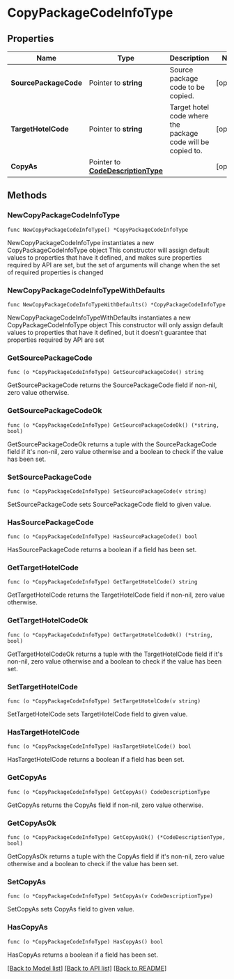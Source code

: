 # CopyPackageCodeInfoType

## Properties

Name | Type | Description | Notes
------------ | ------------- | ------------- | -------------
**SourcePackageCode** | Pointer to **string** | Source package code to be copied. | [optional] 
**TargetHotelCode** | Pointer to **string** | Target hotel code where the package code will be copied to. | [optional] 
**CopyAs** | Pointer to [**CodeDescriptionType**](CodeDescriptionType.md) |  | [optional] 

## Methods

### NewCopyPackageCodeInfoType

`func NewCopyPackageCodeInfoType() *CopyPackageCodeInfoType`

NewCopyPackageCodeInfoType instantiates a new CopyPackageCodeInfoType object
This constructor will assign default values to properties that have it defined,
and makes sure properties required by API are set, but the set of arguments
will change when the set of required properties is changed

### NewCopyPackageCodeInfoTypeWithDefaults

`func NewCopyPackageCodeInfoTypeWithDefaults() *CopyPackageCodeInfoType`

NewCopyPackageCodeInfoTypeWithDefaults instantiates a new CopyPackageCodeInfoType object
This constructor will only assign default values to properties that have it defined,
but it doesn't guarantee that properties required by API are set

### GetSourcePackageCode

`func (o *CopyPackageCodeInfoType) GetSourcePackageCode() string`

GetSourcePackageCode returns the SourcePackageCode field if non-nil, zero value otherwise.

### GetSourcePackageCodeOk

`func (o *CopyPackageCodeInfoType) GetSourcePackageCodeOk() (*string, bool)`

GetSourcePackageCodeOk returns a tuple with the SourcePackageCode field if it's non-nil, zero value otherwise
and a boolean to check if the value has been set.

### SetSourcePackageCode

`func (o *CopyPackageCodeInfoType) SetSourcePackageCode(v string)`

SetSourcePackageCode sets SourcePackageCode field to given value.

### HasSourcePackageCode

`func (o *CopyPackageCodeInfoType) HasSourcePackageCode() bool`

HasSourcePackageCode returns a boolean if a field has been set.

### GetTargetHotelCode

`func (o *CopyPackageCodeInfoType) GetTargetHotelCode() string`

GetTargetHotelCode returns the TargetHotelCode field if non-nil, zero value otherwise.

### GetTargetHotelCodeOk

`func (o *CopyPackageCodeInfoType) GetTargetHotelCodeOk() (*string, bool)`

GetTargetHotelCodeOk returns a tuple with the TargetHotelCode field if it's non-nil, zero value otherwise
and a boolean to check if the value has been set.

### SetTargetHotelCode

`func (o *CopyPackageCodeInfoType) SetTargetHotelCode(v string)`

SetTargetHotelCode sets TargetHotelCode field to given value.

### HasTargetHotelCode

`func (o *CopyPackageCodeInfoType) HasTargetHotelCode() bool`

HasTargetHotelCode returns a boolean if a field has been set.

### GetCopyAs

`func (o *CopyPackageCodeInfoType) GetCopyAs() CodeDescriptionType`

GetCopyAs returns the CopyAs field if non-nil, zero value otherwise.

### GetCopyAsOk

`func (o *CopyPackageCodeInfoType) GetCopyAsOk() (*CodeDescriptionType, bool)`

GetCopyAsOk returns a tuple with the CopyAs field if it's non-nil, zero value otherwise
and a boolean to check if the value has been set.

### SetCopyAs

`func (o *CopyPackageCodeInfoType) SetCopyAs(v CodeDescriptionType)`

SetCopyAs sets CopyAs field to given value.

### HasCopyAs

`func (o *CopyPackageCodeInfoType) HasCopyAs() bool`

HasCopyAs returns a boolean if a field has been set.


[[Back to Model list]](../README.md#documentation-for-models) [[Back to API list]](../README.md#documentation-for-api-endpoints) [[Back to README]](../README.md)


